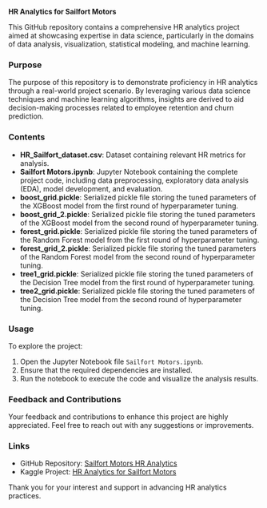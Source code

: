 **HR Analytics for Sailfort Motors**

This GitHub repository contains a comprehensive HR analytics project aimed at showcasing expertise in data science, particularly in the domains of data analysis, visualization, statistical modeling, and machine learning.

### Purpose

The purpose of this repository is to demonstrate proficiency in HR analytics through a real-world project scenario. By leveraging various data science techniques and machine learning algorithms, insights are derived to aid decision-making processes related to employee retention and churn prediction.

### Contents

- **HR_Sailfort_dataset.csv**: Dataset containing relevant HR metrics for analysis.
- **Sailfort Motors.ipynb**: Jupyter Notebook containing the complete project code, including data preprocessing, exploratory data analysis (EDA), model development, and evaluation.
- **boost_grid.pickle**: Serialized pickle file storing the tuned parameters of the XGBoost model from the first round of hyperparameter tuning.
- **boost_grid_2.pickle**: Serialized pickle file storing the tuned parameters of the XGBoost model from the second round of hyperparameter tuning.
- **forest_grid.pickle**: Serialized pickle file storing the tuned parameters of the Random Forest model from the first round of hyperparameter tuning.
- **forest_grid_2.pickle**: Serialized pickle file storing the tuned parameters of the Random Forest model from the second round of hyperparameter tuning.
- **tree1_grid.pickle**: Serialized pickle file storing the tuned parameters of the Decision Tree model from the first round of hyperparameter tuning.
- **tree2_grid.pickle**: Serialized pickle file storing the tuned parameters of the Decision Tree model from the second round of hyperparameter tuning.

### Usage

To explore the project:

1. Open the Jupyter Notebook file `Sailfort Motors.ipynb`.
2. Ensure that the required dependencies are installed.
3. Run the notebook to execute the code and visualize the analysis results.

### Feedback and Contributions

Your feedback and contributions to enhance this project are highly appreciated. Feel free to reach out with any suggestions or improvements.

### Links

- GitHub Repository: [Sailfort Motors HR Analytics](https://github.com/yourusername/SailfortMotorsHRAnalytics)
- Kaggle Project: [HR Analytics for Sailfort Motors](https://www.kaggle.com/code/tohidkhanbagani/sailfort-motors)

Thank you for your interest and support in advancing HR analytics practices.
